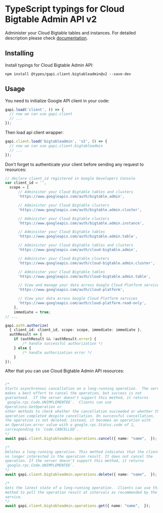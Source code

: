 # TypeScript typings for Cloud Bigtable Admin API v2

Administer your Cloud Bigtable tables and instances.
For detailed description please check [documentation](https://cloud.google.com/bigtable/).

## Installing

Install typings for Cloud Bigtable Admin API:

```
npm install @types/gapi.client.bigtableadmin@v2 --save-dev
```

## Usage

You need to initialize Google API client in your code:

```typescript
gapi.load('client', () => {
  // now we can use gapi.client
  // ...
});
```

Then load api client wrapper:

```typescript
gapi.client.load('bigtableadmin', 'v2', () => {
  // now we can use gapi.client.bigtableadmin
  // ...
});
```

Don't forget to authenticate your client before sending any request to resources:

```typescript
// declare client_id registered in Google Developers Console
var client_id = '',
  scope = [ 
      // Administer your Cloud Bigtable tables and clusters
      'https://www.googleapis.com/auth/bigtable.admin',

      // Administer your Cloud Bigtable clusters
      'https://www.googleapis.com/auth/bigtable.admin.cluster',

      // Administer your Cloud Bigtable clusters
      'https://www.googleapis.com/auth/bigtable.admin.instance',

      // Administer your Cloud Bigtable tables
      'https://www.googleapis.com/auth/bigtable.admin.table',

      // Administer your Cloud Bigtable tables and clusters
      'https://www.googleapis.com/auth/cloud-bigtable.admin',

      // Administer your Cloud Bigtable clusters
      'https://www.googleapis.com/auth/cloud-bigtable.admin.cluster',

      // Administer your Cloud Bigtable tables
      'https://www.googleapis.com/auth/cloud-bigtable.admin.table',

      // View and manage your data across Google Cloud Platform services
      'https://www.googleapis.com/auth/cloud-platform',

      // View your data across Google Cloud Platform services
      'https://www.googleapis.com/auth/cloud-platform.read-only',
    ],
    immediate = true;
// ...

gapi.auth.authorize(
  { client_id: client_id, scope: scope, immediate: immediate },
  authResult => {
    if (authResult && !authResult.error) {
        /* handle successful authorization */
    } else {
        /* handle authorization error */
    }
});
```

After that you can use Cloud Bigtable Admin API resources:

```typescript

/*
Starts asynchronous cancellation on a long-running operation.  The server
makes a best effort to cancel the operation, but success is not
guaranteed.  If the server doesn't support this method, it returns
`google.rpc.Code.UNIMPLEMENTED`.  Clients can use
Operations.GetOperation or
other methods to check whether the cancellation succeeded or whether the
operation completed despite cancellation. On successful cancellation,
the operation is not deleted; instead, it becomes an operation with
an Operation.error value with a google.rpc.Status.code of 1,
corresponding to `Code.CANCELLED`.
*/
await gapi.client.bigtableadmin.operations.cancel({ name: "name",  });

/*
Deletes a long-running operation. This method indicates that the client is
no longer interested in the operation result. It does not cancel the
operation. If the server doesn't support this method, it returns
`google.rpc.Code.UNIMPLEMENTED`.
*/
await gapi.client.bigtableadmin.operations.delete({ name: "name",  });

/*
Gets the latest state of a long-running operation.  Clients can use this
method to poll the operation result at intervals as recommended by the API
service.
*/
await gapi.client.bigtableadmin.operations.get({ name: "name",  });
```
